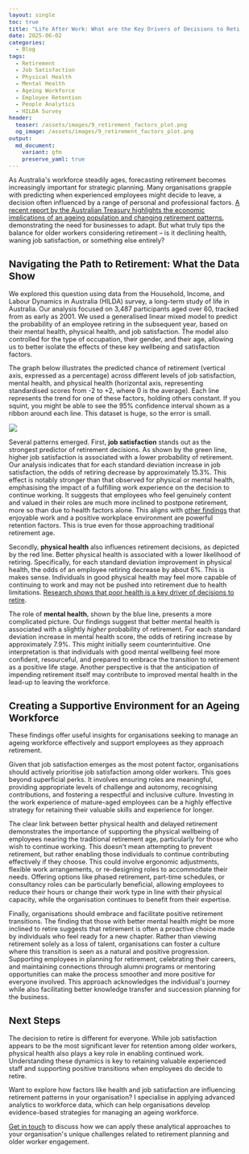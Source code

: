 ```yaml
---
layout: single
toc: true
title: "Life After Work: What are the Key Drivers of Decisions to Retire?"
date: 2025-06-02
categories:
  - Blog
tags:
  - Retirement
  - Job Satisfaction
  - Physical Health
  - Mental Health
  - Ageing Workforce
  - Employee Retention
  - People Analytics
  - HILDA Survey
header:
  teaser: /assets/images/9_retirement_factors_plot.png
  og_image: /assets/images/9_retirement_factors_plot.png
output:
  md_document:
    variant: gfm
    preserve_yaml: true
---
```


<style>
  body {
    font-size: 0.8em; /* Adjust font size just for this page */
  }
</style>

As Australia's workforce steadily ages, forecasting retirement becomes increasingly important for strategic planning. Many organisations grapple with predicting when experienced employees might decide to leave, a decision often influenced by a range of personal and professional factors. [A recent report by the Australian Treasury highlights the economic implications of an ageing population and changing retirement patterns](https://treasury.gov.au/publication/2023-intergenerational-report), demonstrating the need for businesses to adapt. But what truly tips the balance for older workers considering retirement – is it declining health, waning job satisfaction, or something else entirely?

## Navigating the Path to Retirement: What the Data Show

We explored this question using data from the Household, Income, and Labour Dynamics in Australia (HILDA) survey, a long-term study of life in Australia. Our analysis focused on 3,487 participants aged over 60, tracked from as early as 2001. We used a generalised linear mixed model to predict the probability of an employee retiring in the subsequent year, based on their mental health, physical health, and job satisfaction. The model also controlled for the type of occupation, their gender, and their age, allowing us to better isolate the effects of these key wellbeing and satisfaction factors.

The graph below illustrates the predicted chance of retirement (vertical axis, expressed as a percentage) across different levels of job satisfaction, mental health, and physical health (horizontal axis, representing standardised scores from -2 to +2, where 0 is the average). Each line represents the trend for one of these factors, holding others constant. If you squint, you might be able to see the 95% confidence interval shown as a ribbon around each line. This dataset is huge, so the error is small. 

![](/assets/images/9_retirement_model_summary.png)

Several patterns emerged. First, **job satisfaction** stands out as the strongest predictor of retirement decisions. As shown by the green line, higher job satisfaction is associated with a lower probability of retirement. Our analysis indicates that for each standard deviation increase in job satisfaction, the odds of retiring decrease by approximately 15.3%. This effect is notably stronger than that observed for physical or mental health, emphasising the impact of a fulfilling work experience on the decision to continue working. It suggests that employees who feel genuinely content and valued in their roles are much more inclined to postpone retirement, more so than due to health factors alone. This aligns with [other findings](https://ballardtj.github.io/blog/wages-vs-satisfaction/) that enjoyable work and a positive workplace environment are powerful retention factors. This is true even for those approaching traditional retirement age.

Secondly, **physical health** also influences retirement decisions, as depicted by the red line. Better physical health is associated with a lower likelihood of retiring. Specifically, for each standard deviation improvement in physical health, the odds of an employee retiring decrease by about 6%. This is makes sense. Individuals in good physical health may feel more capable of continuing to work and may not be pushed into retirement due to health limitations. [Research shows that poor health is a key driver of decisions to retire](https://doi.org/10.1016/j.ssmph.2019.100514).

The role of **mental health**, shown by the blue line, presents a more complicated picture. Our findings suggest that better mental health is associated with a slightly *higher* probability of retirement. For each standard deviation increase in mental health score, the odds of retiring increase by approximately 7.9%. This might initially seem counterintuitive. One interpretation is that individuals with good mental wellbeing feel more confident, resourceful, and prepared to embrace the transition to retirement as a positive life stage. Another perspective is that the anticipation of impending retirement itself may contribute to improved mental health in the lead-up to leaving the workforce.

## Creating a Supportive Environment for an Ageing Workforce

These findings offer useful insights for organisations seeking to manage an ageing workforce effectively and support employees as they approach retirement.

Given that job satisfaction emerges as the most potent factor, organisations should actively prioritise job satisfaction among older workers. This goes beyond superficial perks. It involves ensuring roles are meaningful, providing appropriate levels of challenge and autonomy, recognising contributions, and fostering a respectful and inclusive culture. Investing in the work experience of mature-aged employees can be a highly effective strategy for retaining their valuable skills and experience for longer.

The clear link between better physical health and delayed retirement demonstrates the importance of supporting the physical wellbeing of employees nearing the traditional retirement age, particularly for those who wish to continue working. This doesn't mean attempting to prevent retirement, but rather enabling those individuals to continue contributing effectively if they choose. This could involve ergonomic adjustments, flexible work arrangements, or re-designing roles to accommodate their needs. Offering options like phased retirement, part-time schedules, or consultancy roles can be particularly beneficial, allowing employees to reduce their hours or change their work type in line with their physical capacity, while the organisation continues to benefit from their expertise.

Finally, organisations should embrace and facilitate positive retirement transitions. The finding that those with better mental health might be more inclined to retire suggests that retirement is often a proactive choice made by individuals who feel ready for a new chapter. Rather than viewing retirement solely as a loss of talent, organisations can foster a culture where this transition is seen as a natural and positive progression. Supporting employees in planning for retirement, celebrating their careers, and maintaining connections through alumni programs or mentoring opportunities can make the process smoother and more positive for everyone involved. This approach acknowledges the individual's journey while also facilitating better knowledge transfer and succession planning for the business.

## Next Steps

The decision to retire is different for everyone. While job satisfaction appears to be the most significant lever for retention among older workers, physical health also plays a key role in enabling continued work. Understanding these dynamics is key to retaining valuable experienced staff and supporting positive transitions when employees do decide to retire.

Want to explore how factors like health and job satisfaction are influencing retirement patterns in your organisation? I specialise in applying advanced analytics to workforce data, which can help organisations develop evidence-based strategies for managing an ageing workforce.

[Get in touch](mailto:t.ballard@uq.edu.au) to discuss how we can apply these analytical approaches to your organisation's unique challenges related to retirement planning and older worker engagement.